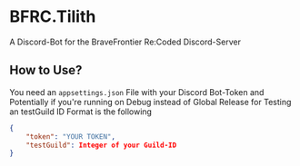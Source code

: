 # BFRC.Tilith
A Discord-Bot for the BraveFrontier Re:Coded Discord-Server
## How to Use?
You need an `appsettings.json` File with your Discord Bot-Token and Potentially if you're running on Debug instead of Global Release for Testing an testGuild ID
Format is the following
```json
{
    "token": "YOUR TOKEN",
    "testGuild": Integer of your Guild-ID
}
```

